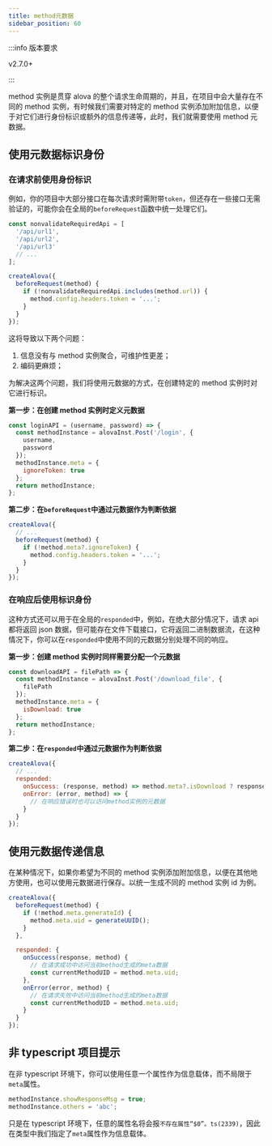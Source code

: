 ```yaml
---
title: method元数据
sidebar_position: 60
---
```


:::info 版本要求

v2.7.0+

:::

method 实例是贯穿 alova 的整个请求生命周期的，并且，在项目中会大量存在不同的 method 实例，有时候我们需要对特定的 method 实例添加附加信息，以便于对它们进行身份标识或额外的信息传递等，此时，我们就需要使用 method 元数据。

## 使用元数据标识身份

### 在请求前使用身份标识

例如，你的项目中大部分接口在每次请求时需附带`token`，但还存在一些接口无需验证的，可能你会在全局的`beforeRequest`函数中统一处理它们。

```javascript
const nonvalidateRequiredApi = [
  '/api/url1',
  '/api/url2',
  '/api/url3'
  // ...
];

createAlova({
  beforeRequest(method) {
    if (!nonvalidateRequiredApi.includes(method.url)) {
      method.config.headers.token = '...';
    }
  }
});
```

这将导致以下两个问题：

1. 信息没有与 method 实例聚合，可维护性更差；
2. 编码更麻烦；

为解决这两个问题，我们将使用元数据的方式，在创建特定的 method 实例时对它进行标识。

**第一步：在创建 method 实例时定义元数据**

```javascript
const loginAPI = (username, password) => {
  const methodInstance = alovaInst.Post('/login', {
    username,
    password
  });
  methodInstance.meta = {
    ignoreToken: true
  };
  return methodInstance;
};
```

**第二步：在`beforeRequest`中通过元数据作为判断依据**

```javascript
createAlova({
  // ...
  beforeRequest(method) {
    if (!method.meta?.ignoreToken) {
      method.config.headers.token = '...';
    }
  }
});
```

### 在响应后使用标识身份

这种方式还可以用于在全局的`responded`中，例如，在绝大部分情况下，请求 api 都将返回 json 数据，但可能存在文件下载接口，它将返回二进制数据流，在这种情况下，你可以在`responded`中使用不同的元数据分别处理不同的响应。

**第一步：创建 method 实例时同样需要分配一个元数据**

```javascript
const downloadAPI = filePath => {
  const methodInstance = alovaInst.Post('/download_file', {
    filePath
  });
  methodInstance.meta = {
    isDownload: true
  };
  return methodInstance;
};
```

**第二步：在`responded`中通过元数据作为判断依据**

```javascript
createAlova({
  // ...
  responded:
    onSuccess: (response, method) => method.meta?.isDownload ? response.blob() : response.json()
    onError: (error, method) => {
      // 在响应错误时也可以访问method实例的元数据
    }
  }
});
```

## 使用元数据传递信息

在某种情况下，如果你希望为不同的 method 实例添加附加信息，以便在其他地方使用，也可以使用元数据进行保存。以统一生成不同的 method 实例 id 为例。

```javascript
createAlova({
  beforeRequest(method) {
    if (!method.meta.generateId) {
      method.meta.uid = generateUUID();
    }
  },

  responded: {
    onSuccess(response, method) {
      // 在请求成功中访问当前method生成的meta数据
      const currentMethodUID = method.meta.uid;
    },
    onError(error, method) {
      // 在请求失败中访问当前method生成的meta数据
      const currentMethodUID = method.meta.uid;
    }
  }
});
```

## 非 typescript 项目提示

在非 typescript 环境下，你可以使用任意一个属性作为信息载体，而不局限于`meta`属性。

```javascript
methodInstance.showResponseMsg = true;
methodInstance.others = 'abc';
```

只是在 typescript 环境下，任意的属性名将会报`不存在属性“$0”。ts(2339)`，因此在类型中我们指定了`meta`属性作为信息载体。
